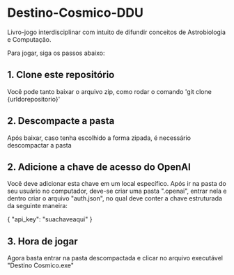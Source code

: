 # Destino-Cosmico-DDU
Livro-jogo interdisciplinar com intuito de difundir conceitos de Astrobiologia e Computação.

Para jogar, siga os passos abaixo:
## 1. Clone este repositório
Você pode tanto baixar o arquivo zip, como rodar o comando 'git clone {urldorepositorio}'

## 2. Descompacte a pasta
Após baixar, caso tenha escolhido a forma zipada, é necessário descompactar a pasta

## 2. Adicione a chave de acesso do OpenAI
Você deve adicionar esta chave em um local específico.
Após ir na pasta do seu usuário no computador, deve-se criar uma pasta ".openai", entrar nela e dentro criar o arquivo "auth.json", no qual deve conter a chave estruturada da seguinte maneira:

{
    "api_key": "suachaveaqui"
}

## 3. Hora de jogar
Agora basta entrar na pasta descompactada e clicar no arquivo executável "Destino Cosmico.exe"
